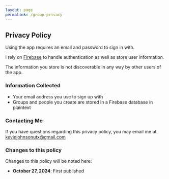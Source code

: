 ```yaml
---
layout: page
permalink: /group-privacy
---
```


## Privacy Policy

Using the app requires an email and password to sign in with.

I rely on [Firebase](https://firebase.google.com/) to handle authentication as well as store user information.

The information you store is not discoverable in any way by other users of the app. 

### Information Collected

- Your email address you use to sign up with
- Groups and people you create are stored in a Firebase database in plaintext

### Contacting Me

If you have questions regarding this privacy policy, you may email me at kevinjohnsonutx@gmail.com

### Changes to this policy

Changes to this policy will be noted here:

- **October 27, 2024**: First published